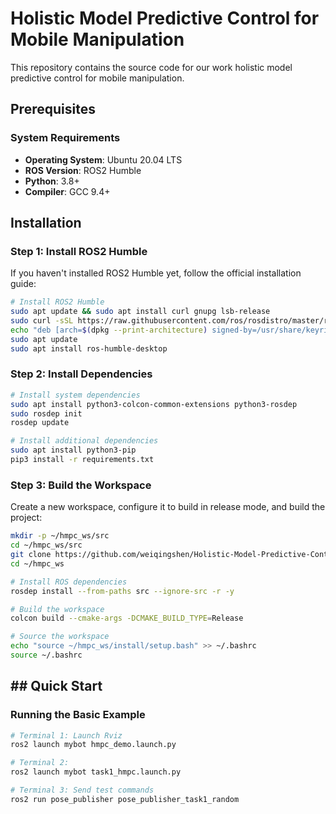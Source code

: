 # Holistic Model Predictive Control for Mobile Manipulation

This repository contains the source code for our work holistic model predictive control for mobile manipulation.

## Prerequisites

### System Requirements

- **Operating System**: Ubuntu 20.04 LTS
- **ROS Version**: ROS2 Humble
- **Python**: 3.8+
- **Compiler**: GCC 9.4+

## Installation

### Step 1: Install ROS2 Humble

If you haven't installed ROS2 Humble yet, follow the official installation guide:

```bash
# Install ROS2 Humble
sudo apt update && sudo apt install curl gnupg lsb-release
sudo curl -sSL https://raw.githubusercontent.com/ros/rosdistro/master/ros.key -o /usr/share/keyrings/ros-archive-keyring.gpg
echo "deb [arch=$(dpkg --print-architecture) signed-by=/usr/share/keyrings/ros-archive-keyring.gpg] http://packages.ros.org/ros2/ubuntu $(source /etc/os-release && echo $UBUNTU_CODENAME) main" | sudo tee /etc/apt/sources.list.d/ros2.list > /dev/null
sudo apt update
sudo apt install ros-humble-desktop
```

### Step 2: Install Dependencies

```bash
# Install system dependencies
sudo apt install python3-colcon-common-extensions python3-rosdep
sudo rosdep init
rosdep update

# Install additional dependencies
sudo apt install python3-pip
pip3 install -r requirements.txt
```

### Step 3: Build the Workspace

Create a new workspace, configure it to build in release mode, and build the project:

```bash
mkdir -p ~/hmpc_ws/src
cd ~/hmpc_ws/src
git clone https://github.com/weiqingshen/Holistic-Model-Predictive-Control-for-Mobile-Manipulation.git
cd ~/hmpc_ws

# Install ROS dependencies
rosdep install --from-paths src --ignore-src -r -y

# Build the workspace
colcon build --cmake-args -DCMAKE_BUILD_TYPE=Release

# Source the workspace
echo "source ~/hmpc_ws/install/setup.bash" >> ~/.bashrc
source ~/.bashrc
```

## ## Quick Start

### Running the Basic Example

```bash
# Terminal 1: Launch Rviz
ros2 launch mybot hmpc_demo.launch.py

# Terminal 2: 
ros2 launch mybot task1_hmpc.launch.py

# Terminal 3: Send test commands
ros2 run pose_publisher pose_publisher_task1_random
```
